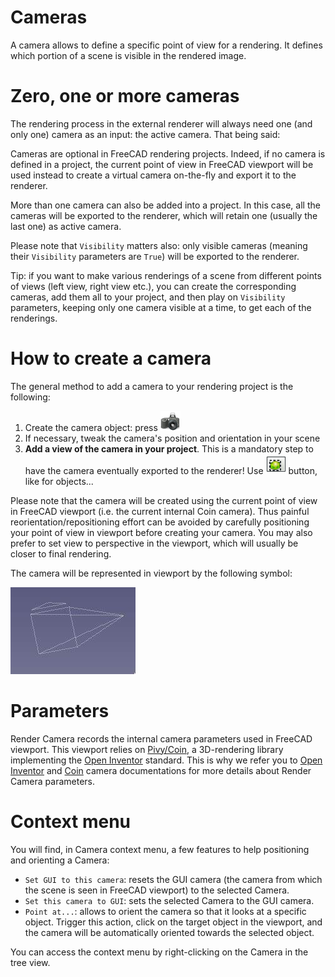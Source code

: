 # Cameras

A camera allows to define a specific point of view for a rendering. It defines
which portion of a scene is visible in the rendered image.

# Zero, one or more cameras

The rendering process in the external renderer will always need one (and
only one) camera as an input: the active camera. That being said:

Cameras are optional in FreeCAD rendering projects. Indeed, if no camera is
defined in a project, the current point of view in FreeCAD viewport will be
used instead to create a virtual camera on-the-fly and export it to the
renderer.

More than one camera can also be added into a project. In this case, all the
cameras will be exported to the renderer, which will retain one (usually the
last one) as active camera.

Please note that `Visibility` matters also: only visible cameras (meaning their
`Visibility` parameters are `True`) will be exported to the renderer.

Tip: if you want to make various renderings of a scene from different points of
views (left view, right view etc.), you can create the corresponding cameras,
add them all to your project, and then play on `Visibility` parameters, keeping
only one camera visible at a time, to get each of the renderings.


# How to create a camera

The general method to add a camera to your rendering project is the following: 
1. Create the camera object: press <img
   src=../Render/resources/icons/Camera-photo.svg height=32>
3. If necessary, tweak the camera's position and orientation in your scene
4. **Add a view of the camera in your project**. This is a mandatory step to
   have the camera eventually exported to the renderer! Use <img
   src=../Render/resources/icons/RenderView.svg height=32> button, like for
   objects...

Please note that the camera will be created using the current point of view in
FreeCAD viewport (i.e. the current internal Coin camera). Thus painful
reorientation/repositioning effort can be avoided by carefully positioning your
point of view in viewport before creating your camera. You may also prefer to set view to 
perspective in the viewport, which will usually be closer to final
rendering. 

The camera will be represented in viewport by the following symbol:

<img src=./camera.jpg>


# Parameters

Render Camera records the internal camera parameters used in FreeCAD
viewport.  This viewport relies on
[Pivy/Coin](https://wiki.freecadweb.org/Pivy), a 3D-rendering library
implementing the [Open
Inventor](https://web.archive.org/web/20041120092542/http://oss.sgi.com/projects/inventor/)
standard.  This is why we refer you to [Open
Inventor](https://developer.openinventor.com/UserGuides/Oiv9/Inventor_Mentor/Cameras_and_Lights/Cameras.html)
and [Coin](https://grey.colorado.edu/coin3d/classSoCamera.html#pub-attribs)
camera documentations for more details about Render Camera parameters.

# Context menu

You will find, in Camera context menu, a few features to help positioning and
orienting a Camera:
* `Set GUI to this camera`: resets the GUI camera (the camera from which the
  scene is seen in FreeCAD viewport) to the selected Camera.
* `Set this camera to GUI`: sets the selected Camera to the GUI camera.
* `Point at...`: allows to orient the camera so that it looks at a specific
  object. Trigger this action, click on the target object in the viewport, and
  the camera will be automatically oriented towards the selected object.

You can access the context menu by right-clicking on the Camera in the tree
view.
